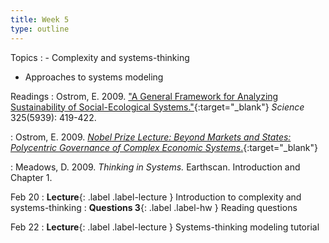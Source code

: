 ```yaml
---
title: Week 5
type: outline
---
```


Topics
: - Complexity and systems-thinking
  - Approaches to systems modeling

Readings
: Ostrom, E. 2009. ["A General Framework for Analyzing Sustainability of Social-Ecological Systems."](https://doi.org/10.1126/science.1172133){:target="_blank"} _Science_ 325(5939): 419-422.

: Ostrom, E. 2009. [_Nobel Prize Lecture: Beyond Markets and States: Polycentric Governance of Complex Economic Systems_.](https://www.nobelprize.org/prizes/economic-sciences/2009/ostrom/lecture/){:target="_blank"}

: Meadows, D. 2009. _Thinking in Systems._ Earthscan. Introduction and Chapter 1. 

Feb 20
: **Lecture**{: .label .label-lecture } Introduction to complexity and systems-thinking
: **Questions 3**{: .label .label-hw } Reading questions

Feb 22
: **Lecture**{: .label .label-lecture } Systems-thinking modeling tutorial